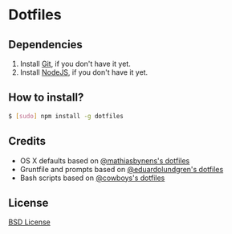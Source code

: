 # Dotfiles

## Dependencies

1. Install [Git](http://git-scm.com), if you don't have it yet.
2. Install [NodeJS](http://nodejs.org/download/), if you don't have it yet.

## How to install?

```sh
$ [sudo] npm install -g dotfiles
```

## Credits

* OS X defaults based on [@mathiasbynens's dotfiles](https://github.com/mathiasbynens/dotfiles)
* Gruntfile and prompts based on [@eduardolundgren's dotfiles](https://github.com/eduardolundgren/dotfiles)
* Bash scripts based on [@cowboys's dotfiles](https://github.com/cowboy/dotfiles)


## License

[BSD License](https://github.com/eduardolundgren/dotfiles/blob/master/LICENSE.md)
